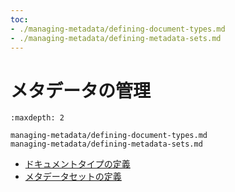 ```yaml
---
toc:
- ./managing-metadata/defining-document-types.md
- ./managing-metadata/defining-metadata-sets.md
---
```

# メタデータの管理

```{toctree}
:maxdepth: 2

managing-metadata/defining-document-types.md
managing-metadata/defining-metadata-sets.md
```

- [ドキュメントタイプの定義](./managing-metadata/defining-document-types.md)
- [メタデータセットの定義](./managing-metadata/defining-metadata-sets.md)
